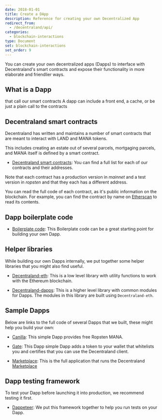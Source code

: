 ```yaml
---
date: 2018-01-01
title: Create a DApp
description: Reference for creating your own Decentralized App
redirect_from:
  - /decentraland/api/
categories:
  - blockchain-interactions
type: Document
set: blockchain-interactions
set_order: 9
---
```


You can create your own decentralized apps (Dapps) to interface with Decentraland's smart contracts and expose their functionality in more elaborate and friendlier ways.

## What is a Dapp

that call our smart contracts
A dapp can include a front end, a cache, or be just a plain call to the contracts

## Decentraland smart contracts

Decentraland has written and maintains a number of smart contracts that are meant to interact with LAND and MANA tokens.

This includes creating an estate out of several parcels, mortgaging parcels, and MANA itself is defined by a smart contract.

- [Decentraland smart contracts](https://contracts.decentraland.org/addresses.json):
  You can find a full list for each of our contracts and their addresses.

Note that each contract has a production version in _mainnet_ and a test version in _ropsten_ and that they each has a different address.

You can read the full code of each contract, as it's public information on the blockchain. For example, you can find the contract by name on [Etherscan](https://etherscan.io/contractsVerified) to read its contents.

## Dapp boilerplate code

- [Boilerplate code](https://github.com/decentraland/dapp-boilerplate): This Boilerplate code can be a great starting point for building your own Dapp.

## Helper libraries

While building our own Dapps internally, we put together some helper libraries that you might also find useful.

- [Decentraland-eth](https://github.com/decentraland/decentraland-eth): This is a low level library with utility functions to work with the Ethereum blockchain.

- [Decentraland-dapps](https://github.com/decentraland/decentraland-dapps): This is a higher level library with common modules for Dapps. The modules in this library are built using `Decentraland-eth`.

## Sample Dapps

Below are links to the full code of several Dapps that we built, these might help you build your own:

- [Canilla](https://github.com/decentraland/canilla): This simple Dapp provides free Ropsten MANA.

- [Gate](https://github.com/decentraland/gate): This Dapp simple Dapp adds a token to your wallet that whitelists you and certifies that you can use the Decentraland client.

- [Marketplace](https://github.com/decentraland/marketplace): This is the full application that runs the Decentraland [Marketplace](https://market.decentraland.org/)

## Dapp testing framework

To test your Dapp before launching it into production, we recommend testing it first.

- [Dappeteer](https://github.com/decentraland/dappeteer): We put this framework together to help you run tests on your Dapp.
